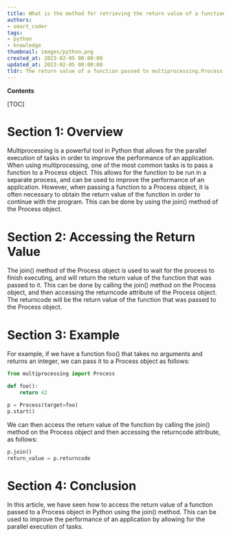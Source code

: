 ```yaml
---
title: What is the method for retrieving the return value of a function that has been passed to a multiprocessing.process?
authors:
- smart_coder
tags:
- python
- knowledge
thumbnail: images/python.png
created_at: 2023-02-05 00:00:00
updated_at: 2023-02-05 00:00:00
tldr: The return value of a function passed to multiprocessing.Process can be retrieved using the Process.join() method.
---
```


**Contents**

[TOC]

# Section 1: Overview

Multiprocessing is a powerful tool in Python that allows for the parallel execution of tasks in order to improve the performance of an application. When using multiprocessing, one of the most common tasks is to pass a function to a Process object. This allows for the function to be run in a separate process, and can be used to improve the performance of an application. However, when passing a function to a Process object, it is often necessary to obtain the return value of the function in order to continue with the program. This can be done by using the join() method of the Process object.

# Section 2: Accessing the Return Value

The join() method of the Process object is used to wait for the process to finish executing, and will return the return value of the function that was passed to it. This can be done by calling the join() method on the Process object, and then accessing the returncode attribute of the Process object. The returncode will be the return value of the function that was passed to the Process object.

# Section 3: Example

For example, if we have a function foo() that takes no arguments and returns an integer, we can pass it to a Process object as follows:

```python
from multiprocessing import Process

def foo():
    return 42

p = Process(target=foo)
p.start()
```

We can then access the return value of the function by calling the join() method on the Process object and then accessing the returncode attribute, as follows:

```python
p.join()
return_value = p.returncode
```

# Section 4: Conclusion

In this article, we have seen how to access the return value of a function passed to a Process object in Python using the join() method. This can be used to improve the performance of an application by allowing for the parallel execution of tasks.
